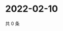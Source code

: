 # 2022-02-10

共 0 条

<!-- BEGIN WEIBO -->
<!-- 最后更新时间 Thu Feb 10 2022 00:01:03 GMT+0800 (China Standard Time) -->

<!-- END WEIBO -->

